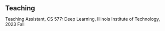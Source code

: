 <h1 id="teaching"></h1>

<h2 style="margin: 60px 0px 10px;">Teaching</h2>

Teaching Assistant, CS 577: Deep Learning, Illinois Institute of Technology, 2023 Fall

